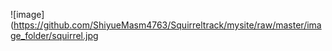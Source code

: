 ![image](https://github.com/ShiyueMasm4763/Squirreltrack/mysite/raw/master/image_folder/squirrel.jpg
